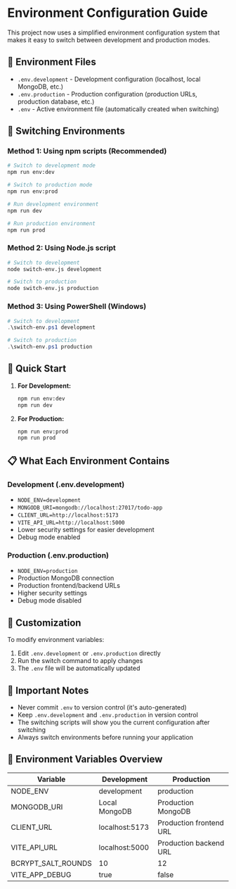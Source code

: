 # Environment Configuration Guide

This project now uses a simplified environment configuration system that makes it easy to switch between development and production modes.

## 📁 Environment Files

- `.env.development` - Development configuration (localhost, local MongoDB, etc.)
- `.env.production` - Production configuration (production URLs, production database, etc.)  
- `.env` - Active environment file (automatically created when switching)

## 🔄 Switching Environments

### Method 1: Using npm scripts (Recommended)
```bash
# Switch to development mode
npm run env:dev

# Switch to production mode  
npm run env:prod

# Run development environment
npm run dev

# Run production environment
npm run prod
```

### Method 2: Using Node.js script
```bash
# Switch to development
node switch-env.js development

# Switch to production
node switch-env.js production
```

### Method 3: Using PowerShell (Windows)
```powershell
# Switch to development
.\switch-env.ps1 development

# Switch to production
.\switch-env.ps1 production
```

## 🚀 Quick Start

1. **For Development:**
   ```bash
   npm run env:dev
   npm run dev
   ```

2. **For Production:**
   ```bash
   npm run env:prod
   npm run prod
   ```

## 📋 What Each Environment Contains

### Development (.env.development)
- `NODE_ENV=development`
- `MONGODB_URI=mongodb://localhost:27017/todo-app`
- `CLIENT_URL=http://localhost:5173`
- `VITE_API_URL=http://localhost:5000`
- Lower security settings for easier development
- Debug mode enabled

### Production (.env.production)
- `NODE_ENV=production`
- Production MongoDB connection
- Production frontend/backend URLs
- Higher security settings
- Debug mode disabled

## 🔧 Customization

To modify environment variables:
1. Edit `.env.development` or `.env.production` directly
2. Run the switch command to apply changes
3. The `.env` file will be automatically updated

## 🚨 Important Notes

- Never commit `.env` to version control (it's auto-generated)
- Keep `.env.development` and `.env.production` in version control
- The switching scripts will show you the current configuration after switching
- Always switch environments before running your application

## 📄 Environment Variables Overview

| Variable | Development | Production |
|----------|-------------|------------|
| NODE_ENV | development | production |
| MONGODB_URI | Local MongoDB | Production MongoDB |
| CLIENT_URL | localhost:5173 | Production frontend URL |
| VITE_API_URL | localhost:5000 | Production backend URL |
| BCRYPT_SALT_ROUNDS | 10 | 12 |
| VITE_APP_DEBUG | true | false |
